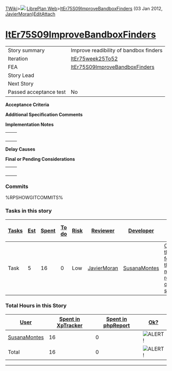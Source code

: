 [TWiki](Main_WebHome)&gt;![](/twiki/pub/TWiki/TWikiDocGraphics/web-bg-small.gif) [LibrePlan Web](LibrePlan_WebHome)&gt;[ItEr75S09ImproveBandboxFinders](LibrePlan_ItEr75S09ImproveBandboxFinders "Topic revision: 3 (03 Jan 2012 - 13:16:56)") (03 Jan 2012, [JavierMoran](Main_JavierMoran))[Edit](LibrePlan_ItEr75S09ImproveBandboxFinders?t=1520343678 "Edit this topic text")[Attach](/twiki/bin/attach/LibrePlan/ItEr75S09ImproveBandboxFinders "Attach an image or document to this topic")  

 [ItEr75S09ImproveBandboxFinders](LibrePlan_ItEr75S09ImproveBandboxFinders)
===========================================================================

|                        |                                                                            |
|------------------------|----------------------------------------------------------------------------|
| Story summary          | Improve readibility of bandbox finders                                     |
| Iteration              | [ItEr75week25To52](LibrePlan_ItEr75week25To52)                             |
| FEA                    | [ItEr75S09ImproveBandboxFinders](LibrePlan_ItEr75S09ImproveBandboxFinders) |
| Story Lead             |                                                                            |
| Next Story             |                                                                            |
| Passed acceptance test | No                                                                         |

**Acceptance Criteria**

**Additional Specification Comments**

**Implementation Notes**

|     |     |
|-----|-----|
|     |     |

**Delay Causes**

**Final or Pending Considerations**

|     |     |
|-----|-----|
|     |     |

###  Commits

%RPSHOWGITCOMMITS%

###  Tasks in this story

| [Tasks](LibrePlan_ItEr75S09ImproveBandboxFinders?sortcol=0;table=2;up=0#sorted_table "Sort by this column") | [Est](LibrePlan_ItEr75S09ImproveBandboxFinders?sortcol=1;table=2;up=0#sorted_table "Sort by this column") | [Spent](LibrePlan_ItEr75S09ImproveBandboxFinders?sortcol=2;table=2;up=0#sorted_table "Sort by this column") | [To do](LibrePlan_ItEr75S09ImproveBandboxFinders?sortcol=3;table=2;up=0#sorted_table "Sort by this column") | [Risk](LibrePlan_ItEr75S09ImproveBandboxFinders?sortcol=4;table=2;up=0#sorted_table "Sort by this column") | [Reviewer](LibrePlan_ItEr75S09ImproveBandboxFinders?sortcol=5;table=2;up=0#sorted_table "Sort by this column") | [Developer](LibrePlan_ItEr75S09ImproveBandboxFinders?sortcol=6;table=2;up=0#sorted_table "Sort by this column") | [Task Name](LibrePlan_ItEr75S09ImproveBandboxFinders?sortcol=7;table=2;up=0#sorted_table "Sort by this column") | [Start Date](LibrePlan_ItEr75S09ImproveBandboxFinders?sortcol=8;table=2;up=0#sorted_table "Sort by this column") | [Est End Date](LibrePlan_ItEr75S09ImproveBandboxFinders?sortcol=9;table=2;up=0#sorted_table "Sort by this column") | [End Date](LibrePlan_ItEr75S09ImproveBandboxFinders?sortcol=10;table=2;up=0#sorted_table "Sort by this column") |
|-------------------------------------------------------------------------------------------------------------|-----------------------------------------------------------------------------------------------------------|-------------------------------------------------------------------------------------------------------------|-------------------------------------------------------------------------------------------------------------|------------------------------------------------------------------------------------------------------------|----------------------------------------------------------------------------------------------------------------|-----------------------------------------------------------------------------------------------------------------|-----------------------------------------------------------------------------------------------------------------|------------------------------------------------------------------------------------------------------------------|--------------------------------------------------------------------------------------------------------------------|-----------------------------------------------------------------------------------------------------------------|
| Task                                                                                                        | 5                                                                                                         | 16                                                                                                          | 0                                                                                                           | Low                                                                                                        | [JavierMoran](Main_JavierMoran)                                                                                | [SusanaMontes](Main_SusanaMontes)                                                                               | [Change the format of the matching results of a search](LibrePlan_AnA08S11ImproveBandboxFinders#TasK1)          |                                                                                                                  |                                                                                                                    |                                                                                                                 |

###  Total Hours in this Story

| [User](LibrePlan_ItEr75S09ImproveBandboxFinders?sortcol=0;table=3;up=0#sorted_table "Sort by this column") | [Spent in XpTracker](LibrePlan_ItEr75S09ImproveBandboxFinders?sortcol=1;table=3;up=0#sorted_table "Sort by this column") | [Spent in phpReport](LibrePlan_ItEr75S09ImproveBandboxFinders?sortcol=2;table=3;up=0#sorted_table "Sort by this column") | [Ok?](LibrePlan_ItEr75S09ImproveBandboxFinders?sortcol=3;table=3;up=0#sorted_table "Sort by this column") |
|------------------------------------------------------------------------------------------------------------|--------------------------------------------------------------------------------------------------------------------------|--------------------------------------------------------------------------------------------------------------------------|-----------------------------------------------------------------------------------------------------------|
| [SusanaMontes](Main_SusanaMontes)                                                                          | 16                                                                                                                       | 0                                                                                                                        | ![ALERT!](/twiki/pub/TWiki/TWikiDocGraphics/warning.gif "ALERT!")                                         |
| Total                                                                                                      | 16                                                                                                                       | 0                                                                                                                        | ![ALERT!](/twiki/pub/TWiki/TWikiDocGraphics/warning.gif "ALERT!")                                         |

------------------------------------------------------------------------
